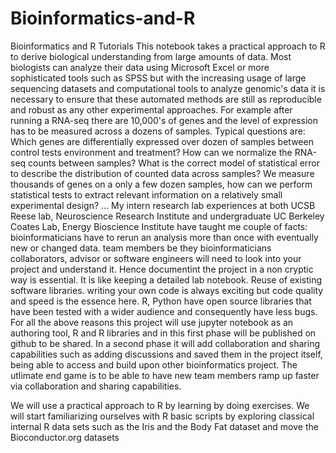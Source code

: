 # Bioinformatics-and-R
Bioinformatics and R Tutorials
This notebook takes a practical approach to R to derive biological understanding from large amounts of data. Most biologists can analyze their data using Microsoft Excel or more sophisticated tools such as SPSS but with the increasing usage of large sequencing datasets and computational tools to analyze genomic's data it is necessary to ensure that these automated methods are still as reproducible and robust as any other experimental approaches. For example after running a RNA-seq there are 10,000's of genes and the level of expression has to be measured across a dozens of samples. Typical questions are:
Which genes are differentially expressed over dozen of samples between control tests environment and treatment?
How can we normalize the RNA-seq counts between samples?
What is the correct model of statistical error to describe the distribution of counted data across samples?
We measure thousands of genes on a only a few dozen samples, how can we perform statistical tests to extract relevant information on a relatively small experimental design? ... My intern research lab experiences at both UCSB Reese lab, Neuroscience Research Institute and undergraduate UC Berkeley Coates Lab, Energy Bioscience Institute have taught me couple of facts:
bioinformaticians have to rerun an analysis more than once with eventually new or changed data.
team members be they bioinformaticians collaborators, advisor or software engineers will need to look into your project and understand it. Hence documentint the project in a non cryptic way is essential. It is like keeping a detailed lab notebook.
Reuse of existing software libraries. writing your own code is always exciting but code quality and speed is the essence here. R, Python have open source libraries that have been tested with a wider audience and consequently have less bugs.
For all the above reasons this project will use jupyter notebook as an authoring tool, R and R libraries and in this first phase will be published on github to be shared. In a second phase it will add collaboration and sharing capabilities such as adding discussions and saved them in the project itself, being able to access and build upon other bioinformatics project. The utlimate end game is to be able to have new team members ramp up faster via collaboration and sharing capabilities.

We will use a practical approach to R by learning by doing exercises. We will start familiarizing ourselves with R basic scripts by exploring classical internal R data sets such as the Iris and the Body Fat dataset and move the Bioconductor.org datasets
